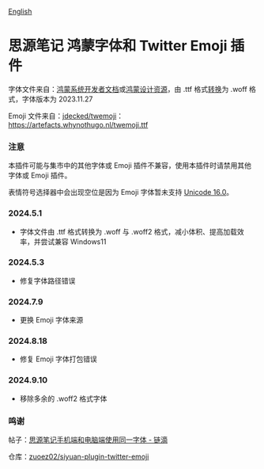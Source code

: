 [English](https://github.com/TCOTC/siyuan-ttf-HarmonyOS_Sans_SC-and-Twemoji/blob/main/README.md)

# 思源笔记 鸿蒙字体和 Twitter Emoji 插件

字体文件来自：[鸿蒙系统开发者文档](https://developer.harmonyos.com/cn/docs/design/des-guides/font-0000001157868583)或[鸿蒙设计资源](https://developer.huawei.com/consumer/cn/design/resource/)，由 .ttf 格式[转换](https://cloudconvert.com/ttf-to-woff)为 .woff 格式，字体版本为 2023.11.27

Emoji 文件来自：[jdecked/twemoji](https://github.com/jdecked/twemoji)：https://artefacts.whynothugo.nl/twemoji.ttf

### 注意

本插件可能与集市中的其他字体或 Emoji 插件不兼容，使用本插件时请禁用其他字体或 Emoji 插件。

表情符号选择器中会出现空位是因为 Emoji 字体暂未支持 [Unicode 16.0](https://github.com/jdecked/twemoji/issues/88)。

### 2024.5.1

- 字体文件由 .ttf 格式转换为 .woff 与 .woff2 格式，减小体积、提高加载效率，并尝试兼容 Windows11

### 2024.5.3

- 修复字体路径错误

### 2024.7.9

- 更换 Emoji 字体来源

### 2024.8.18

- 修复 Emoji 字体打包错误

### 2024.9.10

- 移除多余的 .woff2 格式字体

### 鸣谢

帖子：[思源笔记手机端和电脑端使用同一字体 - 链滴](https://ld246.com/article/1705399357823)

仓库：[zuoez02/siyuan-plugin-twitter-emoji](https://github.com/zuoez02/siyuan-plugin-twitter-emoji)
